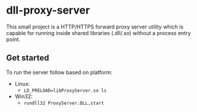 # dll-proxy-server
This small project is a HTTP/HTTPS forward proxy server utility which is capable for running inside shared libraries (.dll/.so) without a process entry point.

## Get started
To run the server follow based on platform:
 * Linux:
   * `LD_PRELOAD=libProxyServer.so ls`
 * Win32:
   * `rundll32 ProxyServer.DLL,start`

